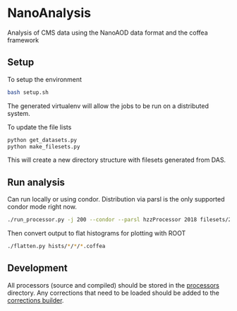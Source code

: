 # NanoAnalysis
Analysis of CMS data using the NanoAOD data format and the coffea framework

## Setup

To setup the environment
```bash
bash setup.sh
```
The generated virtualenv will allow the jobs to be run 
on a distributed system.

To update the file lists
```bash
python get_datasets.py
python make_filesets.py
```
This will create a new directory structure with filesets
generated from DAS.

## Run analysis

Can run locally or using condor.
Distribution via parsl is the only supported condor mode right now.
```bash
./run_processor.py -j 200 --condor --parsl hzzProcessor 2018 filesets/2018/all.json
```

Then convert output to flat histograms for plotting with ROOT
```bash
./flatten.py hists/*/*/*.coffea
```

## Development

All processors (source and compiled) should be stored in the 
[processors](processors) directory.
Any corrections that need to be loaded should be added to the 
[corrections builder](corrections/build_corrections.py).

